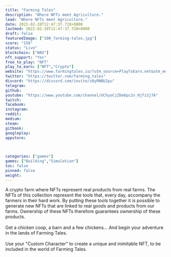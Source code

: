 ```yaml
---
title: "Farming Tales"
description: "Where NFTs meet Agriculture."
lead: "Where NFTs meet Agriculture."
date: 2022-02-28T12:47:37.728+0800
lastmod: 2022-02-28T12:47:37.728+0800
draft: false
featuredImage: ["100_farming-tales.jpg"]
score: "158"
status: "Live"
blockchain: ["WAX"]
nft_support: "Yes"
free_to_play: "NFT"
play_to_earn: ["NFT","Crypto"]
website: "https://www.farmingtales.io/?utm_source=PlayToEarn.net&utm_medium=organic&utm_campaign=gamepage"
twitter: "https://twitter.com/farming_tales"
discord: "https://discord.com/invite/z8yRNBU2pu"
telegram: 
github: 
youtube: "https://www.youtube.com/channel/UChyoCjZDe6pc2v_0jfz2j7A"
twitch: 
facebook: 
instagram: 
reddit: 
medium: 
steam: 
gitbook: 
googleplay: 
appstore: 

  
    
categories: ["games"]
games: ["Building","Simulation"]
toc: false
pinned: false
weight: 
---
```

A crypto farm where NFTs represent real products from real farms. The NFTs of this collection represent the tools that, every day, accompany the farmers in their hard work. By putting these tools together it is possible to generate new NFTs that are linked to real goods and products from our farms. Ownership of these NFTs therefore guarantees ownership of these products.<br> <br> Get a chicken coop, a barn and a few chickens... And begin your adventure in the lands of Farming Tales.<br> <br> Use your "Custom Character" to create a unique and inimitable NFT, to be included in the world of Farming Tales.